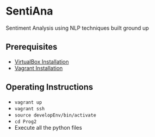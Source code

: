 # SentiAna
Sentiment Analysis using NLP techniques built ground up 
 
## Prerequisites
  - [VirtualBox Installation](https://www.virtualbox.org/wiki/Downloads)
  - [Vagrant Installation](https://www.vagrantup.com/downloads.html)
  
## Operating Instructions
  - `vagrant up` 
  - `vagrant ssh` 
  - `source developEnv/bin/activate`
  - `cd Prog2`
  - Execute all the python files  
